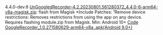 4.4.0-dev.6
[UnGoogledRecorder-4.2.20230801.561280372_4.4.0-6-arm64-v8a-magisk.zip](https://github.com/arghya339/apk-me/releases/download/UnGoogledRecorder_v4.2.20230801.561280372-(RV_4.4.0-Dev_6)-Magisk/UnGoogledRecorder-4.2.20230801.561280372_4.4.0-6-arm64-v8a-magisk.zip): flash from Magisk
*Include Patches:
¹Remove device restrictions: Removes restrictions from using the app on any device. Requires flashing module.zip from Magisk.
Min: Android 10+
[Code](https://github.com/ReVanced/revanced-patches/tree/main/src/main/kotlin/app/revanced/patches/googlerecorder)
[GoogleRecorder_1.0.271580629-arm64-v8a .apk(Android 9.0+)](https://www.apkmirror.com/apk/google-inc/google-recorder/google-recorder-1-0-271580629-release/google-recorder-1-0-271580629-android-apk-download/)
